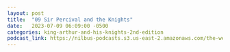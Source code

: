```yaml
---
layout: post
title:  "09 Sir Percival and the Knights"
date:   2023-07-09 06:09:00 -0500
categories: king-arthur-and-his-knights-2nd-edition
podcast_link: https://nilbus-podcasts.s3.us-east-2.amazonaws.com/the-well-trained-mind/King%20Arthur%20and%20His%20Knights,%202nd%20Edition/09%20Sir%20Percival%20and%20the%20Knights.mp3
---
```

